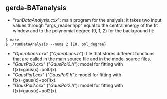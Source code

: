 ## gerda-BATanalysis

* "_runDataAnalysis.cxx_": main program for the analysis; it takes two input values through "args_reader.hpp" equal to the central energy of the fit window and to the polynomial degree (0, 1, 2) for the background fit:
```
$ make
$ ./runDataAnalysis --nums 2 {E0, pol_degree}
```
* "_Operations.cxx_" ("_Operations.h_"): file that stores different functions that are called in the main source file and in the model source files.
* "_GausPol0.cxx_" ("_GausPol0.h_"): model for fitting with f(x)=gaus(x)+pol0(x).
* "_GausPol1.cxx_" ("_GausPol1.h_"): model for fitting with f(x)=gaus(x)+pol1(x).
* "_GausPol2.cxx_" ("_GausPol2.h_"): model for fitting with f(x)=gaus(x)+pol2(x).
